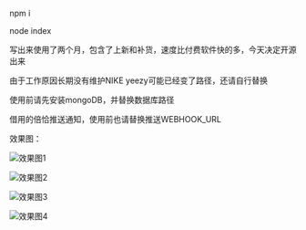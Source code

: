 npm i

node index

写出来使用了两个月，包含了上新和补货，速度比付费软件快的多，今天决定开源出来

由于工作原因长期没有维护NIKE yeezy可能已经变了路径，还请自行替换

使用前请先安装mongoDB，并替换数据库路径

借用的倍恰推送通知，使用前也请替换推送WEBHOOK_URL

效果图：

![效果图1](https://github.com/TomLeel/snkrsSpider/blob/master/img/202004031740423.png)

![效果图2](https://github.com/TomLeel/snkrsSpider/blob/master/img/202004031740422.png)

![效果图3](https://github.com/TomLeel/snkrsSpider/blob/master/img/202004031740421.png)

![效果图4](https://github.com/TomLeel/snkrsSpider/blob/master/img/20200403174042.png)
